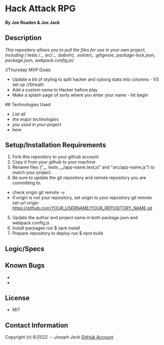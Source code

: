 # Hack Attack RPG

#### By Joe Roaden & Joe Jack  

## Description
_This repository allows you to pull the files for use in your own project, including (_ tests _/.., src/.., .babelrc, .eslintrc, .gitignore, package-lock.json, package.json, webpack.config.js)_ 

//Thursday MVP Goals
- Update a bit of styling to split hacker and cyborg stats into columns - VS set up
//Streath
- Add a custom name to Hacker before play
- Make a splash page of sorts where you enter your name - hit begin


</hr>
## Technologies Used

* _List all_
* _the major technologies_
* _you used in your project_
* _here_

## Setup/Installation Requirements

1. Fork this repository to your github account.
2. Copy it from your github to your machine
3. Rename files ("__ tests __/app-name.test.js" and "src/app-name.js") to match your project.
4. Be sure to update the git repository and remote repository you are committing to.
* check origin git remote -v
* if origin is not your repository, set origin to your repository git remote set-url origin https://github.com/YOUR_USERNAME/YOUR_REPOSITORY_NAME.git
5. Update the author and project name in both package.json and webpack.config.js
6. Install packages run $ npm install
7. Prepare repository to deploy run $ npm build

## Logic/Specs


## Known Bugs

* 
* 

## License
- MIT

## Contact Information

Copyright (c) _6/2022_  -- _Joseph Jack_ [GitHub Account](https://github.com/Josephwjack)